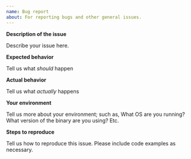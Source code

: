 ```yaml
---
name: Bug report
about: For reporting bugs and other general issues.
---
```


**Description of the issue**

Describe your issue here.

**Expected behavior**

Tell us what _should_ happen

**Actual behavior**

Tell us what _actually_ happens

**Your environment**

Tell us more about your environment; such as, What OS are you running? What version of the binary are you using? Etc.

**Steps to reproduce**

Tell us how to reproduce this issue. Please include code examples as necessary.
